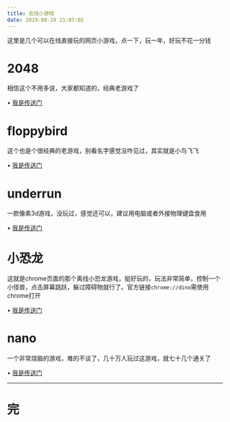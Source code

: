 ```yaml
---
title: 在线小游戏
date: 2019-08-19 21:07:02
---
```


这里是几个可以在线直接玩的网页小游戏，点一下，玩一年，好玩不花一分钱

# 2048
相信这个不用多说，大家都知道的，经典老游戏了

• [我是传送门](/404/h5game/2048/)

# floppybird
这个也是个很经典的老游戏，别看名字感觉没咋见过，其实就是小鸟飞飞

• [我是传送门](/404/h5game/floppybird/)

# underrun
一款像素3d游戏，没玩过，感觉还可以，建议用电脑或者外接物理键盘食用

• [我是传送门](/404/h5game/underrun/)

# 小恐龙
这就是chrome页面的那个离线小恐龙游戏，挺好玩的，玩法非常简单，控制一个小怪兽，点击屏幕跳跃，躲过障碍物就行了。官方链接``chrome://dino``需使用chrome打开

• [我是传送门](/404/h5game/dinosaur/)

# nano
一个非常烧脑的游戏，难的不谈了，几十万人玩过这游戏，就七十几个通关了

• [我是传送门](http://nazo.one-story.cn/)

---
# 完
